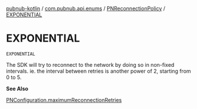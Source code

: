 [pubnub-kotlin](../../index.md) / [com.pubnub.api.enums](../index.md) / [PNReconnectionPolicy](index.md) / [EXPONENTIAL](./-e-x-p-o-n-e-n-t-i-a-l.md)

# EXPONENTIAL

`EXPONENTIAL`

The SDK will try to reconnect to the network by doing so in non-fixed intervals.
ie. the interval between retries is another power of 2, starting from 0 to 5.

**See Also**

[PNConfiguration.maximumReconnectionRetries](../../com.pubnub.api/-p-n-configuration/maximum-reconnection-retries.md)

